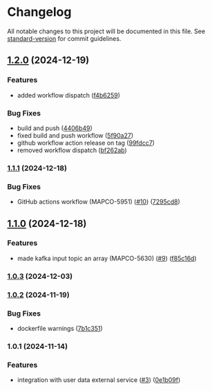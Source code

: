 # Changelog

All notable changes to this project will be documented in this file. See [standard-version](https://github.com/conventional-changelog/standard-version) for commit guidelines.

## [1.2.0](https://github.com/MapColonies/Geocoding-Enrichment/compare/v1.1.1...v1.2.0) (2024-12-19)


### Features

* added workflow dispatch ([f4b6259](https://github.com/MapColonies/Geocoding-Enrichment/commit/f4b6259e39d3c884fd7f09203f35306f5cae6e05))


### Bug Fixes

* build and push ([4406b49](https://github.com/MapColonies/Geocoding-Enrichment/commit/4406b49834d882b1e4d96ac3dfda48524533efbd))
* fixed build and push workflow ([5f90a27](https://github.com/MapColonies/Geocoding-Enrichment/commit/5f90a27952f1d3bd1f6d05c865c84b7b3594f2dd))
* github workflow action release on tag ([99fdcc7](https://github.com/MapColonies/Geocoding-Enrichment/commit/99fdcc7865eb5ada11e09def7fe54376cd6f17f9))
* removed workflow dispatch ([bf262ab](https://github.com/MapColonies/Geocoding-Enrichment/commit/bf262ab78f2cf5e4a45a0b0f0e9324bce21c1e5b))

### [1.1.1](https://github.com/MapColonies/Geocoding-Enrichment/compare/v1.1.0...v1.1.1) (2024-12-18)


### Bug Fixes

* GitHub actions workflow (MAPCO-5951) ([#10](https://github.com/MapColonies/Geocoding-Enrichment/issues/10)) ([7295cd8](https://github.com/MapColonies/Geocoding-Enrichment/commit/7295cd8705d688c443eef4c0918572b8e0808ce9))

## [1.1.0](https://github.com/MapColonies/Geocoding-Enrichment/compare/v1.0.4...v1.1.0) (2024-12-18)


### Features

* made kafka input topic an array (MAPCO-5630) ([#9](https://github.com/MapColonies/Geocoding-Enrichment/issues/9)) ([f85c16d](https://github.com/MapColonies/Geocoding-Enrichment/commit/f85c16dc2f5898f71888011a9ec9280774489a75))

### [1.0.3](https://github.com/MapColonies/Geocoding-Enrichment/compare/v1.0.2...v1.0.3) (2024-12-03)

### [1.0.2](https://github.com/MapColonies/Geocoding-Enrichment/compare/v1.0.1...v1.0.2) (2024-11-19)


### Bug Fixes

* dockerfile warnings ([7b1c351](https://github.com/MapColonies/Geocoding-Enrichment/commit/7b1c3519b89ad74718b88788bcd23fdb2f2ec699))

### 1.0.1 (2024-11-14)


### Features

* integration with user data external service ([#3](https://github.com/MapColonies/Geocoding-Enrichment/issues/3)) ([0e1b09f](https://github.com/MapColonies/Geocoding-Enrichment/commit/0e1b09f938f4f7fe1d4d5b9dac91be2387d524b0))
